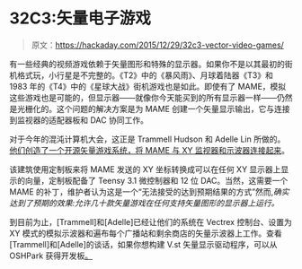 # 32C3:矢量电子游戏

> 原文：<https://hackaday.com/2015/12/29/32c3-vector-video-games/>

有一些经典的视频游戏依赖于矢量图形和特殊的显示器。如果你不是以其最初的街机格式玩，小行星是不完整的。《T2》中的《暴风雨》、月球着陆器《T3》和 1983 年的《T4》中的《星球大战》街机游戏也是如此。即使有了 MAME，模拟这些游戏也是可能的，但显示器——就像你今天能买到的所有显示器一样——仍然是光栅化的。这个问题的解决方案是为 MAME 创建一个矢量显示输出，它与连接到监视器的适配器板和 DAC 协同工作。

对于今年的混沌计算机大会，这正是 Trammell Hudson 和 Adelle Lin 所做的。[他们创造了一个开源矢量游戏系统，将 MAME 与 XY 监视器和示波器连接起来](https://media.ccc.de/v/32c3-7238-vector_retrogaming#video)。

该建筑使用定制板来将 MAME 发送的 XY 坐标转换成可以在任何 XY 显示器上显示的向量，定制板配备了 Teensy 3.1 微控制器和 12 位 DAC。当然，这需要一个 MAME 的补丁，维护者认为这是一个“无法接受的达到预期结果的方式”然而,*确实达到了预期的效果:允许几十款矢量游戏在任何支持矢量图形的显示器上运行。*

到目前为止，[Trammell]和[Adelle]已经让他们的系统在 Vectrex 控制台、设置为 XY 模式的模拟示波器和遍布每个广播站和剩余商店的矢量示波器上工作。查看[Trammell]和[Adelle]的谈话，如果你想构建 V.st 矢量显示驱动程序，可以从 OSHPark 获得开发板[。](https://oshpark.com/shared_projects/cDeZXhd8)